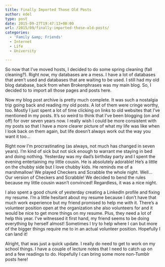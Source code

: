 ```yaml
---
title: Finally Imported Those Old Posts
author: edel
type: post
date: 2015-09-27T19:47:13+00:00
url: /2015/09/finally-imported-those-old-posts/
categories:
  - 'Family &amp; Friends'
  - Internet
  - Life
  - University

---
```

So now that I&#8217;ve moved hosts, I decided to do some spring cleaning (fall cleaning?). Right now, my databases are a mess. I have a lot of databases that aren&#8217;t used and databases that are waiting to be used. I still had my old blog database, back from when Brokenphrases was my main blog. So, I decided to to import all those pages and posts here.

Now my blog post archive is pretty much complete. It was such a nostalgia trip going back and reading my old posts. A lot of them were cringe worthy, too. Mostly I just spent a lot of time clicking on links to old websites that I&#8217;ve mentioned in my posts. It&#8217;s so weird to think that I&#8217;ve been blogging (on and off) for over seven years now. I really wish I could be more consistent with my posts so that I have a more clearer picture of what my life was like when I look back on them again, but life doesn&#8217;t always work out the way you want it too&#8230;

Right now I&#8217;m procrastinating (as always, not much has changed in seven years). I&#8217;m kind of sick but not sick enough to warrant me staying in bed and doing nothing. Yesterday was my dad&#8217;s birthday party and I spent the evening entertaining my little cousin. He is absolutely adorable! He&#8217;s a little on the chubby side but I love chubby kids. He reminds me of a marshmallow! We played Checkers and Scrabble the whole night. Well&#8230; Our version of Checkers and Scrabble! We decided to bend the rules because my little cousin wasn&#8217;t convinced! Regardless, it was a nice night.

I also spent a good chunk of yesterday creating a LinkedIn profile and fixing my resume. I&#8217;m a little hesitant about my resume because I don&#8217;t have that much work experience but my friend promised to help me with it. There&#8217;s a volunteer position open at the organization she also volunteers for and it would be nice to get more things on my resume. Plus, they need a lot of help this year. I&#8217;ve witnessed it first hand, my friend seems to be doing everything by herself almost! Sometimes I try to help where I can but more of the bigger things require me to in an actual volunteer position. Hopefully I can land it!

Alright, that was just a quick update. I really do need to get to work on my school things. I have a couple of lecture notes that I need to catch up on and a few readings to do. Hopefully I can bring some more non-Tumblr posts here!

<ol class="footnote">
</ol>